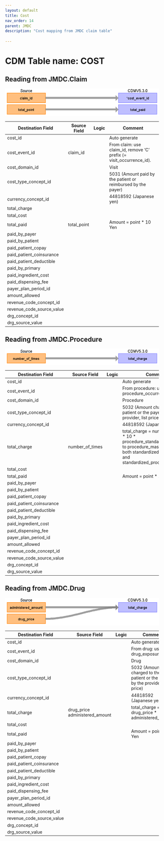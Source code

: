 ```yaml
---
layout: default
title: Cost
nav_order: 14
parent: JMDC
description: "Cost mapping from JMDC claim table"

---
```


# CDM Table name: COST

## Reading from JMDC.Claim

![](images/cost_claim.png)

|     Destination Field    |     Source   Field    |     Logic    |     Comment    |
|-|-|-|-|
|     cost_id    |          |          |     Auto generate    |
|     cost_event_id    |     claim_id    |          |     From claim: use claim_id, remove ‘C’ prefix (=   visit_occurrence_id).     |
|     cost_domain_id    |          |          |     Visit    |
|     cost_type_concept_id    |          |          |     5031 (Amount paid by the patient or reimbursed by the   payer)    |
|     currency_concept_id    |          |          |     44818592 (Japanese yen)    |
|     total_charge    |          |          |          |
|     total_cost    |          |          |          |
|     total_paid    |     total_point    |          |     Amount = point * 10 Yen    |
|     paid_by_payer    |          |          |          |
|     paid_by_patient    |          |          |          |
|     paid_patient_copay    |          |          |          |
|     paid_patient_coinsurance    |          |          |          |
|     paid_patient_deductible    |          |          |          |
|     paid_by_primary    |          |          |          |
|     paid_ingredient_cost    |          |          |          |
|     paid_dispensing_fee    |          |          |          |
|     payer_plan_period_id    |          |          |          |
|     amount_allowed    |          |          |          |
|     revenue_code_concept_id    |          |          |          |
|     revenue_code_source_value    |          |          |          |
|     drg_concept_id    |          |          |          |
|     drg_source_value    |          |          |          |

## Reading from JMDC.Procedure

![](images/cost_proc.png)

|     Destination Field    |     Source   Field    |     Logic    |     Comment    |
|-|-|-|-|
|     cost_id    |          |          |     Auto generate    |
|     cost_event_id    |          |          |     From procedure: use procedure_occurrence_id.    |
|     cost_domain_id    |          |          |     Procedure    |
|     cost_type_concept_id    |          |          |     5032 (Amount charged to the patient or the payer by the   provider, list price)    |
|     currency_concept_id    |          |          |     44818592 (Japanese yen)    |
|     total_charge    |     number_of_times    |          |     total_charge = number_of_times * 10 *   procedure_standard_point. (Join to procedure_master table on both   standardized_procedure_id and standardized_procedure_version)    |
|     total_cost    |          |          |          |
|     total_paid    |          |          |     Amount = point * 10 Yen    |
|     paid_by_payer    |          |          |          |
|     paid_by_patient    |          |          |          |
|     paid_patient_copay    |          |          |          |
|     paid_patient_coinsurance    |          |          |          |
|     paid_patient_deductible    |          |          |          |
|     paid_by_primary    |          |          |          |
|     paid_ingredient_cost    |          |          |          |
|     paid_dispensing_fee    |          |          |          |
|     payer_plan_period_id    |          |          |          |
|     amount_allowed    |          |          |          |
|     revenue_code_concept_id    |          |          |          |
|     revenue_code_source_value    |          |          |          |
|     drg_concept_id    |          |          |          |
|     drg_source_value    |          |          |          |

## Reading from JMDC.Drug

![](images/cost_drug.png)

|     Destination Field    |     Source   Field    |     Logic    |     Comment    |
|-|-|-|-|
|     cost_id    |          |          |     Auto generate    |
|     cost_event_id    |          |          |     From drug: use drug_exposure_id.    |
|     cost_domain_id    |          |          |     Drug    |
|     cost_type_concept_id    |          |          |     5032 (Amount charged to the patient or the payer by the   provider, list price)    |
|     currency_concept_id    |          |          |     44818592 (Japanese yen)    |
|     total_charge    |     drug_price     administered_amount    |          |     total_charge = drug_price * administered_amount    |
|     total_cost    |          |          |          |
|     total_paid    |          |          |     Amount = point * 10 Yen    |
|     paid_by_payer    |          |          |          |
|     paid_by_patient    |          |          |          |
|     paid_patient_copay    |          |          |          |
|     paid_patient_coinsurance    |          |          |          |
|     paid_patient_deductible    |          |          |          |
|     paid_by_primary    |          |          |          |
|     paid_ingredient_cost    |          |          |          |
|     paid_dispensing_fee    |          |          |          |
|     payer_plan_period_id    |          |          |          |
|     amount_allowed    |          |          |          |
|     revenue_code_concept_id    |          |          |          |
|     revenue_code_source_value    |          |          |          |
|     drg_concept_id    |          |          |          |
|     drg_source_value    |          |          |          |